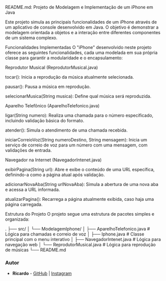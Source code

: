 README.md: Projeto de Modelagem e Implementação de um iPhone em Java

Este projeto simula as principais funcionalidades de um iPhone através de um aplicativo de console desenvolvido em Java. O objetivo é demonstrar a modelagem orientada a objetos e a interação entre diferentes componentes de um sistema complexo.

Funcionalidades Implementadas
O "iPhone" desenvolvido neste projeto oferece as seguintes funcionalidades, cada uma modelada em sua própria classe para garantir a modularidade e o encapsulamento:

Reprodutor Musical (ReprodutorMusical.java)

tocar(): Inicia a reprodução da música atualmente selecionada.

pausar(): Pausa a música em reprodução.

selecionarMusica(String musica): Define qual música será reproduzida.

Aparelho Telefônico (AparelhoTelefonico.java)

ligar(String numero): Realiza uma chamada para o número especificado, incluindo validação básica do formato.

atender(): Simula o atendimento de uma chamada recebida.

iniciarCorreioVoz(String numeroDestino, String mensagem): Inicia um serviço de correio de voz para um número com uma mensagem, com validações de entrada.

Navegador na Internet (NavegadorIntenet.java)

exibirPagina(String url): Abre e exibe o conteúdo de uma URL específica, definindo-a como a página atual após validação.

adicionarNovaAba(String urlNovaAba): Simula a abertura de uma nova aba e acessa a URL informada.

atualizarPagina(): Recarrega a página atualmente exibida, caso haja uma página carregada.

Estrutura do Projeto
O projeto segue uma estrutura de pacotes simples e organizada:

.
├── src/
│   └── ModelagemIphone/
│       ├── AparelhoTelefonico.java   # Lógica para chamadas e correio de voz
│       ├── Iphone.java               # Classe principal com o menu interativo
│       ├── NavegadorIntenet.java     # Lógica para navegação web
│       └── ReprodutorMusical.java    # Lógica para reprodução de músicas
└── README.md

### Autor

* **Ricardo** - [GitHub](https://github.com/devRicarado1) | [Instagram](https://www.instagram.com/dev_ricardosilva1?igsh=d3J6aHQ1cDIxZWNm)
